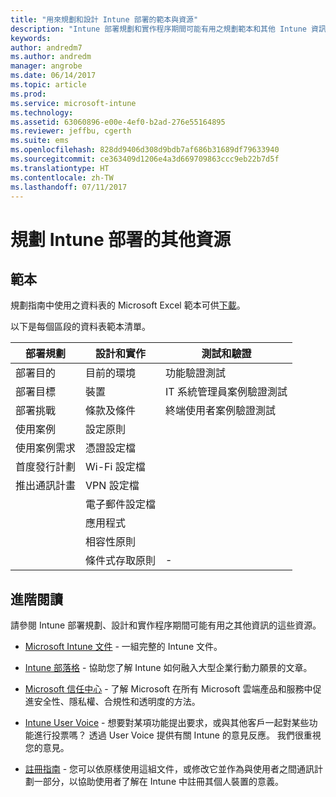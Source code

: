 ```yaml
---
title: "用來規劃和設計 Intune 部署的範本與資源"
description: "Intune 部署規劃和實作程序期間可能有用之規劃範本和其他 Intune 資訊的連結。"
keywords: 
author: andredm7
ms.author: andredm
manager: angrobe
ms.date: 06/14/2017
ms.topic: article
ms.prod: 
ms.service: microsoft-intune
ms.technology: 
ms.assetid: 63060896-e00e-4ef0-b2ad-276e55164895
ms.reviewer: jeffbu, cgerth
ms.suite: ems
ms.openlocfilehash: 828dd9406d308d9bdb7af686b31689df79633940
ms.sourcegitcommit: ce363409d1206e4a3d669709863ccc9eb22b7d5f
ms.translationtype: HT
ms.contentlocale: zh-TW
ms.lasthandoff: 07/11/2017
---
```

# <a name="additional-resources-for-planning-your-intune-deployment"></a>規劃 Intune 部署的其他資源

## <a name="templates"></a>範本

規劃指南中使用之資料表的 Microsoft Excel 範本可供[下載](https://gallery.technet.microsoft.com/Intune-deployment-planning-fae156c2?redir=0)。

以下是每個區段的資料表範本清單。

|部署規劃  |設計和實作   |測試和驗證 |
|-----|----- |------|
| 部署目的 |目前的環境|功能驗證測試|
| 部署目標 |裝置|IT 系統管理員案例驗證測試|
| 部署挑戰 |條款及條件|終端使用者案例驗證測試|
| 使用案例 |設定原則| |
| 使用案例需求 |憑證設定檔| |
| 首度發行計劃 |Wi-Fi 設定檔| |
| 推出通訊計畫|VPN 設定檔| |
| |  電子郵件設定檔 | |
| | 應用程式 | |
| | 相容性原則 | |
| | 條件式存取原則|-|


## <a name="further-reading"></a>進階閱讀

請參閱 Intune 部署規劃、設計和實作程序期間可能有用之其他資訊的這些資源。

-   [Microsoft Intune 文件](/intune/) - 一組完整的 Intune 文件。

-   [Intune 部落格](https://blogs.technet.microsoft.com/enterprisemobility/) - 協助您了解 Intune 如何融入大型企業行動力願景的文章。

-   [Microsoft 信任中心](http://www.microsoft.com/TrustCenter/default.aspx) - 了解 Microsoft 在所有 Microsoft 雲端產品和服務中促進安全性、隱私權、合規性和透明度的方法。

-   [Intune User Voice](http://microsoftintune.uservoice.com/) - 想要對某項功能提出要求，或與其他客戶一起對某些功能進行投票嗎？ 透過 User Voice 提供有關 Intune 的意見反應。 我們很重視您的意見。

-   [註冊指南](https://gallery.technet.microsoft.com/Intune-End-User-Enrollment-3a0c9b0c?WT.mc_id=Blog_Intune_General_PCIT) - 您可以依原樣使用這組文件，或修改它並作為與使用者之間通訊計劃一部分，以協助使用者了解在 Intune 中註冊其個人裝置的意義。
